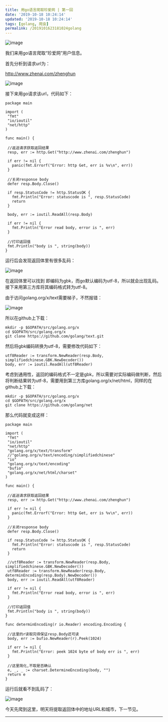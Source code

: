 ```yaml
---
title: 用go语言爬取珍爱网 | 第一回
date: '2019-10-18 10:24:14'
updated: '2019-10-18 10:24:14'
tags: [golang, 爬虫]
permalink: /2019101623181024golang
---
```

![image](https://cdn.jsdelivr.net/gh/smallersoup/jsDelivr-cdn@main/blog/article/csdnimg/20191018002129589.jpeg)

我们来用go语言爬取“珍爱网”用户信息。

首先分析到请求url为：

http://www.zhenai.com/zhenghun

![image](https://cdn.jsdelivr.net/gh/smallersoup/jsDelivr-cdn@main/blog/article/csdnimg/20191018002129914.jpeg)

接下来用go请求该url，代码如下：

```
package main

import (
 "fmt"
 "io/ioutil"
 "net/http"
)

func main() {

 //返送请求获取返回结果
 resp, err := http.Get("http://www.zhenai.com/zhenghun")

 if err != nil {
   panic(fmt.Errorf("Error: http Get, err is %v\n", err))
 }

 //关闭response body
 defer resp.Body.Close()

 if resp.StatusCode != http.StatusOK {
   fmt.Println("Error: statuscode is ", resp.StatusCode)
   return
 }

 body, err := ioutil.ReadAll(resp.Body)

 if err != nil {
   fmt.Println("Error read body, error is ", err)
 }

 //打印返回值
 fmt.Println("body is ", string(body))
}
```

运行后会发现返回体里有很多乱码：

![image](https://cdn.jsdelivr.net/gh/smallersoup/jsDelivr-cdn@main/blog/article/csdnimg/20191018002130138.jpeg)

在返回体里可以找到<meta charset="gbk" /> 即编码为gbk，而go默认编码为utf-8，所以就会出现乱码。接下来用第三方库将其编码格式转为utf-8。

由于访问golang.org/x/text需要梯子，不然报错：

![image](https://cdn.jsdelivr.net/gh/smallersoup/jsDelivr-cdn@main/blog/article/csdnimg/20191018002130356.jpeg)

所以在github上下载：

```
mkdir -p $GOPATH/src/golang.org/x
cd $GOPATH/src/golang.org/x
git clone https://github.com/golang/text.git
```

然后将gbk编码转换为utf-8，需要修改代码如下：

```
utf8Reader := transform.NewReader(resp.Body, simplifiedchinese.GBK.NewDecoder())
body, err := ioutil.ReadAll(utf8Reader)
```

考虑到通用性，返回的编码格式不一定是gbk，所以需要对实际编码做判断，然后将判断结果转为utf-8，需要用到第三方库golang.org/x/net/html，同样的在github上下载：

```
mkdir -p $GOPATH/src/golang.org/x
cd $GOPATH/src/golang.org/x
git clone https://github.com/golang/net
```

那么代码就变成这样：

```
package main

import (
 "fmt"
 "io/ioutil"
 "net/http"
 "golang.org/x/text/transform"
 //"golang.org/x/text/encoding/simplifiedchinese"
 "io"
 "golang.org/x/text/encoding"
 "bufio"
 "golang.org/x/net/html/charset"
)

func main() {

 //返送请求获取返回结果
 resp, err := http.Get("http://www.zhenai.com/zhenghun")

 if err != nil {
   panic(fmt.Errorf("Error: http Get, err is %v\n", err))
 }

 //关闭response body
 defer resp.Body.Close()

 if resp.StatusCode != http.StatusOK {
   fmt.Println("Error: statuscode is ", resp.StatusCode)
   return
 }

 //utf8Reader := transform.NewReader(resp.Body, simplifiedchinese.GBK.NewDecoder())
 utf8Reader := transform.NewReader(resp.Body, determinEncoding(resp.Body).NewDecoder())
 body, err := ioutil.ReadAll(utf8Reader)

 if err != nil {
   fmt.Println("Error read body, error is ", err)
 }

 //打印返回值
 fmt.Println("body is ", string(body))
}

func determinEncoding(r io.Reader) encoding.Encoding {

 //这里的r读取完得保证resp.Body还可读
 body, err := bufio.NewReader(r).Peek(1024)

 if err != nil {
   fmt.Println("Error: peek 1024 byte of body err is ", err)
 }

 //这里简化,不取是否确认
 e, _, _ := charset.DetermineEncoding(body, "")
 return e
}
```

运行后就看不到乱码了：

![image](https://cdn.jsdelivr.net/gh/smallersoup/jsDelivr-cdn@main/blog/article/csdnimg/20191018002130554.jpeg)

今天先爬到这里，明天将提取返回体中的地址URL和城市，下一节见。

------------

